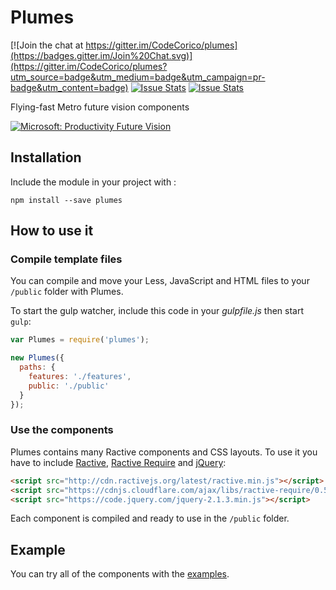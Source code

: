 # Plumes

[![Join the chat at https://gitter.im/CodeCorico/plumes](https://badges.gitter.im/Join%20Chat.svg)](https://gitter.im/CodeCorico/plumes?utm_source=badge&utm_medium=badge&utm_campaign=pr-badge&utm_content=badge)
[![Issue Stats](http://issuestats.com/github/codecorico/plumes/badge/issue)](http://issuestats.com/github/codecorico/plumes)
[![Issue Stats](http://issuestats.com/github/codecorico/plumes/badge/pr)](http://issuestats.com/github/codecorico/plumes)

Flying-fast Metro future vision components

[![Microsoft: Productivity Future Vision](http://img.youtube.com/vi/w-tFdreZB94/0.jpg)](http://www.youtube.com/watch?v=w-tFdreZB94)

## Installation

Include the module in your project with :
```
npm install --save plumes
```

## How to use it

### Compile template files

You can compile and move your Less, JavaScript and HTML files to your ```/public``` folder with Plumes.

To start the gulp watcher, include this code in your *gulpfile.js* then start ```gulp```:

```javascript
var Plumes = require('plumes');

new Plumes({
  paths: {
    features: './features',
    public: './public'
  }
});
```

### Use the components

Plumes contains many Ractive components and CSS layouts. To use it you have to include [Ractive](http://ractivejs.org), [Ractive Require](https://github.com/XavierBoubert/ractive-require) and [jQuery](http://jquery.com):

```html
<script src="http://cdn.ractivejs.org/latest/ractive.min.js"></script>
<script src="https://cdnjs.cloudflare.com/ajax/libs/ractive-require/0.5.1/ractive-require.min.js"></script>
<script src="https://code.jquery.com/jquery-2.1.3.min.js"></script>
```

Each component is compiled and ready to use in the ```/public``` folder.

## Example

You can try all of the components with the [examples](examples/).

